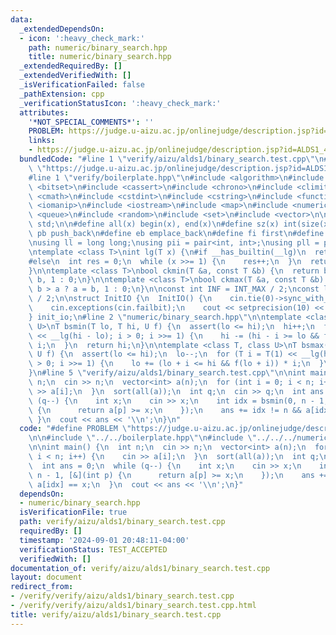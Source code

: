 ```yaml
---
data:
  _extendedDependsOn:
  - icon: ':heavy_check_mark:'
    path: numeric/binary_search.hpp
    title: numeric/binary_search.hpp
  _extendedRequiredBy: []
  _extendedVerifiedWith: []
  _isVerificationFailed: false
  _pathExtension: cpp
  _verificationStatusIcon: ':heavy_check_mark:'
  attributes:
    '*NOT_SPECIAL_COMMENTS*': ''
    PROBLEM: https://judge.u-aizu.ac.jp/onlinejudge/description.jsp?id=ALDS1_4_B
    links:
    - https://judge.u-aizu.ac.jp/onlinejudge/description.jsp?id=ALDS1_4_B
  bundledCode: "#line 1 \"verify/aizu/alds1/binary_search.test.cpp\"\n#define PROBLEM\
    \ \"https://judge.u-aizu.ac.jp/onlinejudge/description.jsp?id=ALDS1_4_B\"\n\n\
    #line 1 \"verify/boilerplate.hpp\"\n#include <algorithm>\n#include <array>\n#include\
    \ <bitset>\n#include <cassert>\n#include <chrono>\n#include <climits>\n#include\
    \ <cmath>\n#include <cstdint>\n#include <cstring>\n#include <functional>\n#include\
    \ <iomanip>\n#include <iostream>\n#include <map>\n#include <numeric>\n#include\
    \ <queue>\n#include <random>\n#include <set>\n#include <vector>\n\nusing namespace\
    \ std;\n\n#define all(x) begin(x), end(x)\n#define sz(x) int(size(x))\n#define\
    \ pb push_back\n#define eb emplace_back\n#define fi first\n#define se second\n\
    \nusing ll = long long;\nusing pii = pair<int, int>;\nusing pll = pair<ll, ll>;\n\
    \ntemplate <class T>\nint lg(T x) {\n#if __has_builtin(__lg)\n  return __lg(x);\n\
    #else\n  int res = 0;\n  while (x >>= 1) {\n    res++;\n  }\n  return res;\n#endif\n\
    }\n\ntemplate <class T>\nbool ckmin(T &a, const T &b) {\n  return b < a ? a =\
    \ b, 1 : 0;\n}\n\ntemplate <class T>\nbool ckmax(T &a, const T &b) {\n  return\
    \ b > a ? a = b, 1 : 0;\n}\n\nconst int INF = INT_MAX / 2;\nconst ll INFLL = LLONG_MAX\
    \ / 2;\n\nstruct InitIO {\n  InitIO() {\n    cin.tie(0)->sync_with_stdio(0);\n\
    \    cin.exceptions(cin.failbit);\n    cout << setprecision(10) << fixed;\n  }\n\
    } init_io;\n#line 2 \"numeric/binary_search.hpp\"\n\ntemplate <class T, class\
    \ U>\nT bsmin(T lo, T hi, U f) {\n  assert(lo <= hi);\n  hi++;\n  for (T i = T(1)\
    \ << __lg(hi - lo); i > 0; i >>= 1) {\n    hi -= (hi - i >= lo && f(hi - i)) *\
    \ i;\n  }\n  return hi;\n}\n\ntemplate <class T, class U>\nT bsmax(T lo, T hi,\
    \ U f) {\n  assert(lo <= hi);\n  lo--;\n  for (T i = T(1) << __lg(hi - lo); i\
    \ > 0; i >>= 1) {\n    lo += (lo + i <= hi && f(lo + i)) * i;\n  }\n  return lo;\n\
    }\n#line 5 \"verify/aizu/alds1/binary_search.test.cpp\"\n\nint main() {\n  int\
    \ n;\n  cin >> n;\n  vector<int> a(n);\n  for (int i = 0; i < n; i++) {\n    cin\
    \ >> a[i];\n  }\n  sort(all(a));\n  int q;\n  cin >> q;\n  int ans = 0;\n  while\
    \ (q--) {\n    int x;\n    cin >> x;\n    int idx = bsmin(0, n - 1, [&](int p)\
    \ {\n      return a[p] >= x;\n    });\n    ans += idx != n && a[idx] == x;\n \
    \ }\n  cout << ans << '\\n';\n}\n"
  code: "#define PROBLEM \"https://judge.u-aizu.ac.jp/onlinejudge/description.jsp?id=ALDS1_4_B\"\
    \n\n#include \"../../boilerplate.hpp\"\n#include \"../../../numeric/binary_search.hpp\"\
    \n\nint main() {\n  int n;\n  cin >> n;\n  vector<int> a(n);\n  for (int i = 0;\
    \ i < n; i++) {\n    cin >> a[i];\n  }\n  sort(all(a));\n  int q;\n  cin >> q;\n\
    \  int ans = 0;\n  while (q--) {\n    int x;\n    cin >> x;\n    int idx = bsmin(0,\
    \ n - 1, [&](int p) {\n      return a[p] >= x;\n    });\n    ans += idx != n &&\
    \ a[idx] == x;\n  }\n  cout << ans << '\\n';\n}"
  dependsOn:
  - numeric/binary_search.hpp
  isVerificationFile: true
  path: verify/aizu/alds1/binary_search.test.cpp
  requiredBy: []
  timestamp: '2024-09-01 20:48:11-04:00'
  verificationStatus: TEST_ACCEPTED
  verifiedWith: []
documentation_of: verify/aizu/alds1/binary_search.test.cpp
layout: document
redirect_from:
- /verify/verify/aizu/alds1/binary_search.test.cpp
- /verify/verify/aizu/alds1/binary_search.test.cpp.html
title: verify/aizu/alds1/binary_search.test.cpp
---
```

